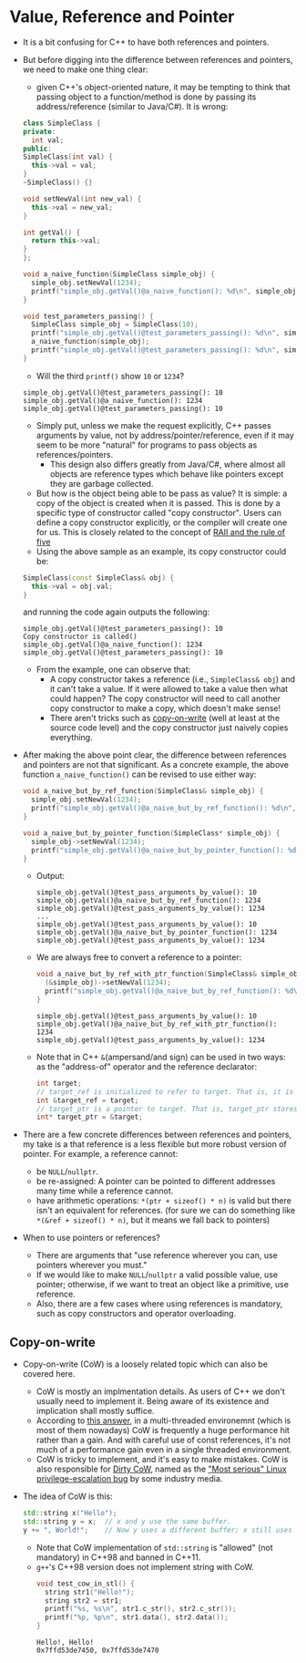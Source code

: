 # Value, Reference and Pointer

- It is a bit confusing for C++ to have both references and pointers.

- But before digging into the difference between references and pointers, we
  need to make one thing clear:

  - given C++'s object-oriented nature, it may be tempting to think that
    passing object to a function/method is done by passing its
    address/reference (similar to Java/C#). It is wrong:

  ```C++
  class SimpleClass {
  private:
    int val;
  public:
  SimpleClass(int val) {
    this->val = val;
  }
  ~SimpleClass() {}

  void setNewVal(int new_val) {
    this->val = new_val;
  }

  int getVal() {
    return this->val;
  }
  };

  void a_naive_function(SimpleClass simple_obj) {
    simple_obj.setNewVal(1234);
    printf("simple_obj.getVal()@a_naive_function(): %d\n", simple_obj.getVal());
  }

  void test_parameters_passing() {
    SimpleClass simple_obj = SimpleClass(10);
    printf("simple_obj.getVal()@test_parameters_passing(): %d\n", simple_obj.getVal());
    a_naive_function(simple_obj);
    printf("simple_obj.getVal()@test_parameters_passing(): %d\n", simple_obj.getVal());
  }
  ```

  - Will the third `printf()` show `10` or `1234`?

  ```
  simple_obj.getVal()@test_parameters_passing(): 10
  simple_obj.getVal()@a_naive_function(): 1234
  simple_obj.getVal()@test_parameters_passing(): 10
  ```

  - Simply put, unless we make the request explicitly, C++ passes arguments
    by value, not by
    address/pointer/reference, even if it may seem to be more "natural" for
    programs to pass objects as references/pointers.
    - This design also differs greatly from Java/C#, where almost all objects
      are reference types which behave like pointers except they are garbage
      collected.
  - But how is the object being able to be pass as value? It is simple: a
    copy of the object is created when it is passed. This is done by a
    specific type of constructor called "copy constructor". Users can define
    a copy constructor explicitly, or the compiler will create one for us. This is closely related to the concept of [RAII and the rule of five](../01_raii-and-the-rule-of-five/)
  - Using the above sample as an example, its copy constructor could be:

  ```C++
  SimpleClass(const SimpleClass& obj) {
    this->val = obj.val;
  }
  ```

  and running the code again outputs the following:

  ```
  simple_obj.getVal()@test_parameters_passing(): 10
  Copy constructor is called()
  simple_obj.getVal()@a_naive_function(): 1234
  simple_obj.getVal()@test_parameters_passing(): 10
  ```

  - From the example, one can observe that:
    - A copy constructor takes a reference (i.e., `SimpleClass& obj`) and
      it can't take a value. If it were allowed to take a value then what
      could happen? The copy constructor will need to call another copy
      constructor to make a copy, which doesn't make sense!
    - There aren't tricks such as [copy-on-write](#copy-on-write) (well at
      least at the source code level) and the copy constructor just naively
      copies everything.

- After making the above point clear, the difference between references
  and pointers are not that significant. As a concrete example, the above function `a_naive_function()` can be revised to use either way:

  ```C++
  void a_naive_but_by_ref_function(SimpleClass& simple_obj) {
    simple_obj.setNewVal(1234);
    printf("simple_obj.getVal()@a_naive_but_by_ref_function(): %d\n", simple_obj.getVal());
  }

  void a_naive_but_by_pointer_function(SimpleClass* simple_obj) {
    simple_obj->setNewVal(1234);
    printf("simple_obj.getVal()@a_naive_but_by_pointer_function(): %d\n", simple_obj->getVal());
  }
  ```

  - Output:
    ```
    simple_obj.getVal()@test_pass_arguments_by_value(): 10
    simple_obj.getVal()@a_naive_but_by_ref_function(): 1234
    simple_obj.getVal()@test_pass_arguments_by_value(): 1234
    ...
    simple_obj.getVal()@test_pass_arguments_by_value(): 10
    simple_obj.getVal()@a_naive_but_by_pointer_function(): 1234
    simple_obj.getVal()@test_pass_arguments_by_value(): 1234
    ```
  - We are always free to convert a reference to a pointer:
    ```C++
    void a_naive_but_by_ref_with_ptr_function(SimpleClass& simple_obj) {
      (&simple_obj)->setNewVal(1234);
      printf("simple_obj.getVal()@a_naive_but_by_ref_function(): %d\n", (&simple_obj)->getVal());
    }
    ```
    ```
    simple_obj.getVal()@test_pass_arguments_by_value(): 10
    simple_obj.getVal()@a_naive_but_by_ref_with_ptr_function(): 1234
    simple_obj.getVal()@test_pass_arguments_by_value(): 1234
    ```
  - Note that in C++ `&`(ampersand/and sign) can be used in two ways: as
    the "address-of" operator and the reference declarator:
    ```C++
    int target;
    // target_ref is initialized to refer to target. That is, it is a reference to target.
    int &target_ref = target;
    // target_ptr is a pointer to target. That is, target_ptr stores the address of target.
    int* target_ptr = &target;
    ```

- There are a few concrete differences between references and pointers, my
  take is a that reference is a less flexible but more robust version
  of pointer. For example, a reference cannot:

  - be `NULL`/`nullptr`.
  - be re-assigned: A pointer can be pointed to different addresses many
    time while a reference cannot.
  - have arithmetic operations: `*(ptr + sizeof() * n)` is valid but there
    isn't an equivalent for references. (for sure we can do something like
    `*(&ref + sizeof() * n)`, but it means we fall back to pointers)

- When to use pointers or references?
  - There are arguments that "use reference wherever you can, use pointers
    wherever you must."
  - If we would like to make `NULL`/`nullptr` a valid possible value, use
    pointer; otherwise, if we want to treat an object like a primitive,
    use reference.
  - Also, there are a few cases where using references is mandatory, such as
    copy constructors and operator overloading.

## Copy-on-write

- Copy-on-write (CoW) is a loosely related topic which can also be covered here.

  - CoW is mostly an implmentation details. As users of C++ we don't usually
    need to implement it. Being aware of its existence and implication shall
    mostly suffice.
  - According to
    [this answer](https://stackoverflow.com/questions/1649028/how-to-implement-copy-on-write), in a
    multi-threaded environemnt (which is most of them nowadays) CoW is
    frequently a huge performance hit rather than a gain. And with careful
    use of const references, it's not much of a performance gain even in a
    single threaded environment.
  - CoW is tricky to implement, and it's easy to make mistakes. CoW is
    also responsible for
    [Dirty CoW](https://en.wikipedia.org/wiki/Dirty_COW), named as the
    ["Most serious" Linux privilege-escalation bug](https://arstechnica.com/information-technology/2016/10/most-serious-linux-privilege-escalation-bug-ever-is-under-active-exploit/)
    by some industry media.

- The idea of CoW is this:
  ```C++
  std::string x("Hello");
  std::string y = x;  // x and y use the same buffer.
  y += ", World!";    // Now y uses a different buffer; x still uses the same old buffer.
  ```
  - Note that CoW implementation of `std::string` is "allowed" (not
    mandatory) in C++98 and banned in C++11.
  - `g++`'s C++98 version does not implement string with CoW.
    ```C++
    void test_cow_in_stl() {
      string str1("Hello!");
      string str2 = str1;
      printf("%s, %s\n", str1.c_str(), str2.c_str());
      printf("%p, %p\n", str1.data(), str2.data());
    }
    ```
    ```
    Hello!, Hello!
    0x7ffd53de7450, 0x7ffd53de7470
    ```
